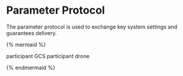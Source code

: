 # Parameter Protocol

The parameter protocol is used to exchange key system settings and guarantees delivery.

{% mermaid %}

participant GCS
participant drone

{% endmermaid %}



